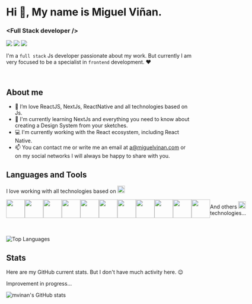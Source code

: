 # Hi 👋, My name is Miguel Viñan.

### \<Full Stack developer \/>

[![](https://img.shields.io/badge/-@mvinan-%23181717?style=flat-square&logo=github)](https://github.com/mvinan)
[![](https://img.shields.io/badge/-@MiguelVinan-%231DA1F2?style=flat-square&logo=twitter&logoColor=ffffff)](https://twitter.com/MiguelVinan)
[![](https://img.shields.io/badge/-Miguel%20Viñan-blue?style=flat-square&logo=Linkedin&logoColor=white&link=https://www.linkedin.com/in/daniaal-nadir/)](https://www.linkedin.com/in/miguelvinan/)

I'm a `full stack` Js developer passionate about my work. But currently I am very focused to be a specialist in `frontend` development. ❤️

<br />

## About me

- 👀 I’m love ReactJS, NextJs, ReactNative and all technologies based on Js.
- 🌱 I'm currently learning NextJs and everything you need to know about creating a Design System from your sketches.
- 💻 I'm currently working with the React ecosystem, including React Native.
- 📫 You can contact me or write me an email at [a@miguelvinan.com](mailto:a@miguelvinan.com) or on my social networks I will always be happy to share with you.

## Languages and Tools

<span>I love working with all technologies based on <img src="https://cdn.jsdelivr.net/gh/devicons/devicon/icons/javascript/javascript-original.svg" width="20" height="20" /></span>

<div style="display: flex; align-items: center">
  <a href="https://reactjs.org/" target="_blank"><img src="https://cdn.svgporn.com/logos/react.svg" width="50" height="50" /></a>
  <a href="https://reactnative.dev/" target="_blank"><img src="https://cdn.svgporn.com/logos/react.svg" width="50" height="50" /></a>
  <a href="https://tanstack.com/query/v4" target="_blank"><img src="https://cdn.svgporn.com/logos/react-query-icon.svg" width="50" height="50" /></a>
  <a href="https://nextjs.org/" target="_blank"><img src="https://cdn.svgporn.com/logos/nextjs-icon.svg" width="50" height="50" /></a>
  <a href="https://nodejs.org/" target="_blank"><img src="https://cdn.svgporn.com/logos/nodejs-icon.svg" width="50" height="50" /></a>
  <a href="https://ghost.org/" target="_blank"><img src="https://cdn.svgporn.com/logos/ghost.svg" width="50" height="50" /></a>
  <a href="https://redux.js.org/" target="_blank"><img src="https://cdn.svgporn.com/logos/redux.svg" width="50" height="50" /></a>
  <a href="https://strapi.io/" target="_blank"><img src="https://cdn.svgporn.com/logos/strapi-icon.svg" width="50" height="50" /></a>
  <a href="https://graphql.org/" target="_blank"><img src="https://cdn.jsdelivr.net/gh/devicons/devicon/icons/graphql/graphql-plain-wordmark.svg"  width="50" height="50" /></a>
  <a href="https://www.figma.com/"><img src="https://cdn.svgporn.com/logos/figma.svg" width="50" height="50" /></a>
  <a href="https://www.docker.com/"><img src="https://cdn.jsdelivr.net/gh/devicons/devicon/icons/docker/docker-original-wordmark.svg" width="50" height="50" /></a>
  <div>
    <span>And others <img src="https://cdn.jsdelivr.net/gh/devicons/devicon/icons/javascript/javascript-original.svg" width="20" height="20" /> technologies...</span>
  </div>
</div>

<br />
<br />

![Top Languages](https://github-readme-stats-mvinan.vercel.app/api/top-langs/?username=mvinan&layout=compact&theme=radical)


## Stats

Here are my GitHub current stats. But I don't have much activity here. 😉

Improvement in progress...

![mvinan's GitHub stats](https://github-readme-stats-mvinan.vercel.app/api?username=mvinan&show_icons=true&theme=radical&count_private=true&hide=contribs)


<!---
mvinan/mvinan is a ✨ special ✨ repository because its `README.md` (this file) appears on your GitHub profile.
You can click the Preview link to take a look at your changes.
--->
